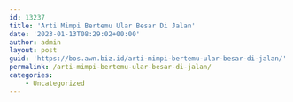 ```yaml
---
id: 13237
title: 'Arti Mimpi Bertemu Ular Besar Di Jalan'
date: '2023-01-13T08:29:02+00:00'
author: admin
layout: post
guid: 'https://bos.awn.biz.id/arti-mimpi-bertemu-ular-besar-di-jalan/'
permalink: /arti-mimpi-bertemu-ular-besar-di-jalan/
categories:
    - Uncategorized
---
```


